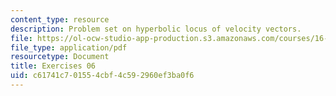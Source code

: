 ```yaml
---
content_type: resource
description: Problem set on hyperbolic locus of velocity vectors.
file: https://ol-ocw-studio-app-production.s3.amazonaws.com/courses/16-346-astrodynamics-fall-2008/c61741c701554cbf4c592960ef3ba0f6_ex_06.pdf
file_type: application/pdf
resourcetype: Document
title: Exercises 06
uid: c61741c7-0155-4cbf-4c59-2960ef3ba0f6
---
```

